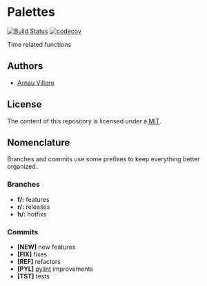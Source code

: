 # Palettes
[![Build Status](https://travis-ci.com/villoro/v-time.svg?branch=master)](https://travis-ci.com/villoro/v-time)
[![codecov](https://codecov.io/gh/villoro/v-time/branch/master/graph/badge.svg)](https://codecov.io/gh/villoro/v-time)

Time related functions

## Authors
* [Arnau Villoro](https://villoro.com)

## License
The content of this repository is licensed under a [MIT](https://opensource.org/licenses/MIT).

## Nomenclature
Branches and commits use some prefixes to keep everything better organized.

### Branches
* **f/:** features
* **r/:** releases
* **h/:** hotfixs

### Commits
* **[NEW]** new features
* **[FIX]** fixes
* **[REF]** refactors
* **[PYL]** [pylint](https://www.pylint.org/) improvements
* **[TST]** tests
